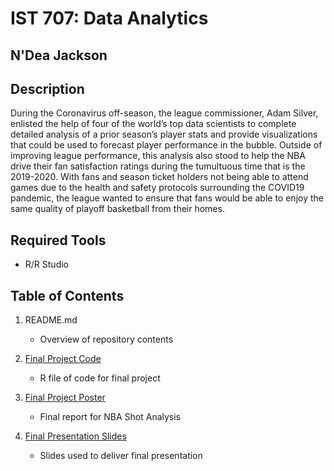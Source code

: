 # IST 707: Data Analytics
## N'Dea Jackson

## Description
During the Coronavirus off-season, the league commissioner, Adam Silver, enlisted the help of four of the world’s top data scientists to complete detailed analysis of a prior season’s player stats and provide visualizations that could be used to forecast player performance in the bubble. Outside of improving league performance, this analysis also stood to help the NBA drive their fan satisfaction ratings during the tumultuous time that is the 2019-2020. With fans and season ticket holders not being able to attend games due to the health and safety protocols surrounding the COVID19 pandemic, the league wanted to ensure that fans would be able to enjoy the same quality of playoff basketball from their homes.

## Required Tools
* R/R Studio

## Table of Contents
1. README.md
   - Overview of repository contents
 
2. [Final Project Code](https://github.com/njacks01/AppliedDataSciencePortfolio/blob/main/IST%20707/Final%20Project.R)
   - R file of code for final project

3. [Final Project Poster](https://github.com/njacks01/AppliedDataSciencePortfolio/blob/main/IST%20707/Project%20Final%20Report.pdf)
   - Final report for NBA Shot Analysis

4. [Final Presentation Slides](https://github.com/njacks01/AppliedDataSciencePortfolio/blob/main/IST%20707/IST%20707%20-%20Final%20Presention.pdf)
   - Slides used to deliver final presentation
